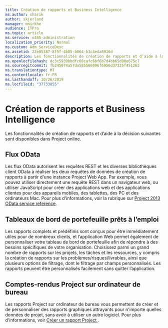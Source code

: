 ```yaml
---
title: Création de rapports et Business Intelligence
ms.author: sharik
author: skjerland
manager: mnirkhe
audience: ITPro
ms.topic: article
ms.service: o365-administration
localization_priority: Normal
ms.custom: Adm_ServiceDesc
ms.assetid: 22e85387-8f5f-4b85-b064-b3c4eda8916d
description: Les fonctionnalités de création de rapports et d’aide à la décision suivantes sont disponibles dans Project online.
ms.openlocfilehash: dc3c5939bbdfc08cafc6bf6b7d4bb65d90e675c7
ms.sourcegitcommit: fb245074a57da585566096f6956d37325f451262
ms.translationtype: MT
ms.contentlocale: fr-FR
ms.lasthandoff: 10/26/2019
ms.locfileid: "37733855"
---
```

# <a name="reporting-and-business-intelligence"></a>Création de rapports et Business Intelligence

Les fonctionnalités de création de rapports et d’aide à la décision suivantes sont disponibles dans Project online.
  
## <a name="odata-feeds"></a>Flux OData

Les flux OData autorisent les requêtes REST et les diverses bibliothèques client OData à réaliser les deux requêtes de données de création de rapports à partir d'une instance Project Web App. Par exemple, vous pouvez utiliser directement une requête REST dans un navigateur web, ou utiliser JavaScript pour créer des applications web et des applications clientes pour des appareils mobiles, des tablettes, des PC et des ordinateurs Mac. Pour plus d'informations, voir la rubrique sur [Project 2013 OData service reference](https://go.microsoft.com/fwlink/?LinkID=823655&amp;clcid=0x409).
  
## <a name="out-of-the-box-portfolio-dashboards"></a>Tableaux de bord de portefeuille prêts à l’emploi

Les rapports complets et prédéfinis sont conçus pour être immédiatement utiles pour de nombreux clients, et l’application Web permet également de personnaliser votre tableau de bord de portefeuille afin de répondre à des besoins spécifiques de votre organisation. Choisissez parmi un grand nombre de rapports sur les projets, les tâches et les ressources, y compris la création de rapports sur les problèmes/risques/livrables, ainsi que plusieurs options de filtrage, dont le filtrage par champs personnalisés. Les rapports peuvent être personnalisés facilement sans quitter l’application. 
  
## <a name="project-desktop-reporting"></a>Comptes-rendus Project sur ordinateur de bureau

Les rapports Project sur ordinateur de bureau vous permettent de créer et de personnaliser des rapports graphiques attrayants pour n'importe quelles données de projet, sans avoir à utiliser un autre logiciel. Pour plus d'informations, voir [Créer un rapport Project ](https://go.microsoft.com/fwlink/?LinkID=823657&amp;clcid=0x409).
  